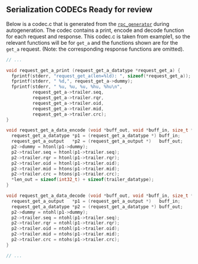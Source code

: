 ## Serialization CODECs **Ready for review**

Below is a codec.c that is generated from the [`rpc_generator`](#rpc) 
during autogeneration. The codec contains a print, encode and decode
function for each request and response. This codec.c is taken from example1, so
the relevant functions will be for `get_a` and the functions shown are for
the `get_a` request. (Note: the corresponding response functions are omitted). 

```c
// ...

void request_get_a_print (request_get_a_datatype *request_get_a) {
  fprintf(stderr, "request_get_a(len=%ld): ", sizeof(*request_get_a));
  fprintf(stderr, " %d,", request_get_a->dummy);
  fprintf(stderr, " %u, %u, %u, %hu, %hu\n",
          request_get_a->trailer.seq,
          request_get_a->trailer.rqr,
          request_get_a->trailer.oid,
          request_get_a->trailer.mid,
          request_get_a->trailer.crc);
}

void request_get_a_data_encode (void *buff_out, void *buff_in, size_t *len_out) {
  request_get_a_datatype *p1 = (request_get_a_datatype *) buff_in;
  request_get_a_output   *p2 = (request_get_a_output *)   buff_out;
  p2->dummy = htonl(p1->dummy);
  p2->trailer.seq = htonl(p1->trailer.seq);
  p2->trailer.rqr = htonl(p1->trailer.rqr);
  p2->trailer.oid = htonl(p1->trailer.oid);
  p2->trailer.mid = htons(p1->trailer.mid);
  p2->trailer.crc = htons(p1->trailer.crc);
  *len_out = sizeof(int32_t) + sizeof(trailer_datatype);
}

void request_get_a_data_decode (void *buff_out, void *buff_in, size_t *len_in) {
  request_get_a_output   *p1 = (request_get_a_output *)   buff_in;
  request_get_a_datatype *p2 = (request_get_a_datatype *) buff_out;
  p2->dummy = ntohl(p1->dummy);
  p2->trailer.seq = ntohl(p1->trailer.seq);
  p2->trailer.rqr = ntohl(p1->trailer.rqr);
  p2->trailer.oid = ntohl(p1->trailer.oid);
  p2->trailer.mid = ntohs(p1->trailer.mid);
  p2->trailer.crc = ntohs(p1->trailer.crc);
}

// ...
```
